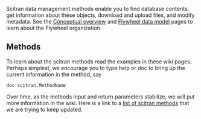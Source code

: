 Scitran data management methods enable you to find database contents, get information about these objects, download and upload files, and modify metadata. See the [Conceptual overview](conceptual-overview) and [Flywheel data model](Flywheel-data-model) pages to learn about the Flywheel organization.

## Methods
To learn about the scitran methods read the examples in these wiki pages. Perhaps simplest, we encourage you to type help or doc to bring up the current information in the method, say

    doc scitran.MethodName

Over time, as the methods input and return parameters stabilize, we will put more information in the wiki. Here is a link to a [list of scitran methods](scitran-methods) that we are trying to keep updated.






